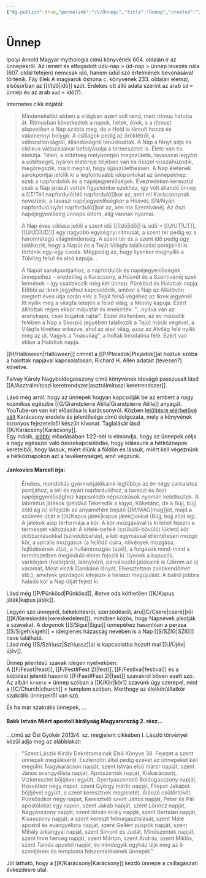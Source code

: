 ```yaml
---
{"dg-publish":true,"permalink":"/U/Ünnep/","title":"Ünnep","created":"2023-10-25T05:26","updated":"2024-10-26T00:44"}
---
```



# Ünnep

Ipolyi Arnold Magyar mythologia című könyvének 604. oldalán ír az ünnepekről. Az ismert és elfogadott üdv-nap > üd-nap > ünnep levezés nála (607. oldal tetején) nemcsak idő, hanem üdül szó értelmének bevonásával történik. Fáy Elek A magyarok őshona c. könyvének 233. oldalán elemzi, elsősorban az [[I/Idő\|idő]] szót. Érdekes ott álló adata szerint az arab `id` = ünnep és az arab `aud` = idő(?).  

Internetes cikk írójától:  
> Mindenekelőtt ebben a világban azért volt rend, mert ritmus hatotta át. Ritmusban következtek a napok, hetek, évek, s a ritmust alapvetően a Nap szabta meg, de a Hold is társult hozzá és valamennyi bolygó. A csillagok pedig az öröklétről, a változatlanságról, állandóságról tanúskodtak. A Nap a fényt adja és ciklikus változásaival befolyásolja a természetet is. Élete van és életútja. Télen, a sötétség mélypontján megszületik, tavasszal legyőzi a sötétséget, nyáron életereje teljében van és ősszel visszahúzódik, megöregszik, majd meghal, hogy újjászülethessen. A Nap életének sarokpontjai jelölik ki a legfontosabb időpontokat az ünnepekhez: ezek a napfordulók és a napéjegyenlőségek. Évezredeken keresztül csak a Nap járását vették figyelembe ezekhez, így volt állandó ünnep a [[T/Téli napforduló\|téli napforduló]]kor az, amit mi Karácsonynak nevezünk, a tavaszi napéjegyenlőségkor a Húsvét, [[N/Nyári napforduló\|nyári napforduló]]kor az, ami ma Szentivánéj. Az őszi napéjegyenlőség ünnepe eltűnt, alig vannak nyomai.  
>
> A Nap éves ciklusa jelöli a szent idő \[[[Idő\|idő]] is üdő > [[U/UT\|UT]], [[U/UD\|UD]]\] egy nagyobb egységnyi ritmusát, a szent tér pedig ez a háromrétegű világmindenség. A szent tér és a szent idő pedig úgy találkozik, hogy a Napút és a Tejút-Világfa találkozási pontjainál is történik egy-egy csoda. Mégpedig az, hogy ilyenkor megnyílik a Túlvilág felső és alsó kapuja...  
>
> A Napút sarokpontjaihoz, a napfordulók és napéjegyenlőségek ünnepeihez – eredetileg a Karácsony, a Húsvét és a Szentivánéj ezek lennének – így csatlakozik még két ünnep: Pünkösd és Halottak napja. Előbbi az Ikrek jegyéhez kapcsolódik, amikor a Nap az Állatövön megtett éves útja során elér a Tejút felső végéhez az Ikrek jegyénél. Itt nyílik meg a világfa tetején a felső világ, a Menny kapuja. Ezért állítottak régen ekkor májusfát és énekelték: "...nyitva van az aranykapu, csak bújjatok rajta!". Ezzel átellenben, az év második felében a Nap a Skorpió jegyében találkozik a Tejút másik végével, a Világfa tövéhez érkezve, ahol az alsó világ, azaz az Alvilág felé nyílik meg az út. Vagyis a "másvilág", a holtak birodalma felé. Ezért van ekkor a Halottak napja.  

[[H/Halloween\|Halloween]] címnél a [[P/Pleiadok\|Plejádok]]at hoztuk szóba a halottak napjával kapcsolatosan; Richard H. Allen adatait (tévesen?) követve.  

Falvay Károly Nagyboldogasszony című könyvének idevágó passzusait lásd [[A/Asztrálmítoszi keretrendszer\|asztrálmítoszi keretrendszer]].  

Lásd még arról, hogy az ünnepek hogyan kapcsolják be az embert a nagy kozmikus egészbe [[G/Grandpierre Atilla\|Grandpierre Atilla]] anyagát. YouTube-on van két előadása is karácsonyról. Közben [letöltésre elérhetővé vált](https://mega.nz/file/pzNzhKJB#KXz_bvQtrp_QYzmqFqWwIpf4TSn31z4Fn4bUVLJ8jpA) Karácsony eredete és jelentősége című dolgozata, mely a könyvének bizonyos fejezeteiből készült kivonat. Taglalását lásd [[K/Karácsony\|Karácsony]].  
Egy másik, [alábbi](https://youtu.be/CZwvyvBjM3o) előadásában 1:22-nél is elmondja, hogy az ünnepek célja a nagy egésszel való összekapcsolódás, hogy kilássunk a hétköznapok kereteiből, hogy lássuk, miért élünk a földön és lássuk, miért kell végeznünk a hétköznapokon azt a tevékenységet, amit végzünk.  

#### Jankovics Marcell írja:

> Énekes, mondókás gyermekjátékaink legtöbbje az év négy sarkalatos pontjához, a téli és nyári napfordulóhoz, a tavaszi és őszi napéjegyenlőséghez kapcsolódó népszokások nyomán keletkeztek. A labirintus játékok (például Tekeredik a kígyó, Kőketánc, de a Bújj, bújj zöld ág is) kifejezik az anyaméhbe bejutó [[M/MAG\|mag]]ot, majd a születés útját a [[K/Kapus játék\|kapus játék]]okkal (Bújj, bújj zöld ág). A játékok alap térformája a kör. A kör mozgásával is ki lehet fejezni a természet változásait: A kifelé-befelé (szűkülő-bővülő) lüktető kör dobbantásokkal (szívdobbanás), a két egymással ellentétesen mozgó kör, a spirális mozgások (a fejlődő csíra, növények mozgása, fejlődésének útja), a hullámmozgás (szél), a forgások mind-mind a természetben meginduló életet fejezik ki. Ilyenek a kapuzós, várkörjáró (határjáró), leánykérő, párválasztó játékaink is (Járom az új váramat, Most viszik Danikáné lányát, Elvesztettem zsebkendőmet stb.), amelyek gazdagon kifejezik a tavaszi megújulást. A balról jobbra haladó kör a Nap útját fejezi ki.  

Lásd még [[P/Pünkösd\|Pünkösd]], illetve oda köthetően [[K/Kapus játék\|kapus játék]].  

Legyen szó ünnepről, békekötésről, szerződésről, áru[[C/Csere\|cseré]]ről ([[K/Kereskedés\|kereskedelem]]), mindben közös, hogy Napnevek alkotják e szavakat. A dogonok [[S/Sigui\|Sigui]] ünnepéhez hasonlóan a perzsa [[S/Sigeh\|sigeh]] = ideiglenes házasság nevében is a Nap [[S/SZIG\|SZIG]] neve található.  
Lásd még [[S/Szíriusz\|Szíriussz]]al is kapcsolatba hozott mai [[U/Újév\|újév]].  

Ünnep jelentésű szavak idegen nyelvekben:  
A [[F/Feast\|feast]], [[F/Fest#Fest 2)\|fest]], [[F/Festival\|festival]] és a böjtölést jelentő hasonló [[F/Fast#Fast 2)\|fast]] szavakról bőven esett szó.  
Az albán `kremte` = ünnep szóban a [[K/Kör\|kör]] szavunk úgy szerepel, mint a [[C/Church\|church]] = templom szóban. Merthogy az életkör/állatkör szakrális ünnepeiről van szó.  

És ha már szakrális ünnepek, ...

#### Bakk István Miért apostoli királyság Magyarország 2. rész...

...című az Ősi Gyökér 2013/4. sz. megjelent cikkében I. László törvényei közül adja meg az alábbiakat:  
> "Szent László Király Dekrétomainak Első Könyve 38. Fejezet a szent ünnepek megüléséről. Esztendőn által pedig ezeket az ünnepeket kell megülni: Nagykarácson napját, szent István első mártir napját, szent János evangyélista napját, Aprószentek napját, Kiskarácsont, Vizkeresztet bőjtjével együtt, Gyertyaszentelő Boldogasszony napját, Húsvétkor négy napot, szent György mártir napját, Filepet Jakabot böjtjével együtt, a szent keresztnek megleletét, Áldozó csütörtököt, Pünkösdkor négy napot, Keresztelő szent János napját, Péter és Pál apostolokat egy napon, szent Jakab napját, szent Lőrincz napját, Nagyasszony napját, szent István király napját, szent Bertalan napját, Kisasszony napját, a szent kereszt felmagasztalását, szent Máté apostol és evangyélista napját, szent Gellért püspök napját, szent Mihály árkangyal napját, szent Simont és Judát, Mindszentek napját, szent Imre herceg napját, szent Márton, szent András, szent Miklós, szent Tamás apostol napját; és mindegyik egyház ülje meg az ő szentjének és temploma felszentelésének ünnepét."  

Jól látható, hogy a [[K/Karácsony\|Karácsony]] kezdő ünnepe a csillagászati évkezdésre utal.  